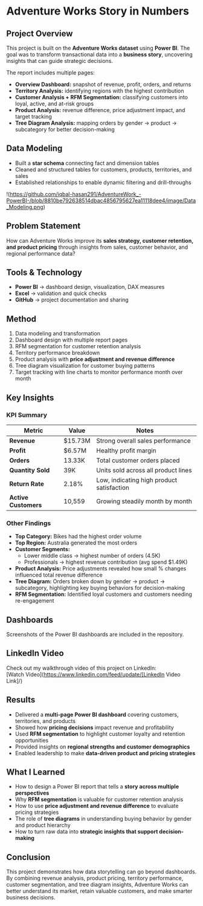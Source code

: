 # Adventure Works Story in Numbers

## Project Overview
This project is built on the **Adventure Works dataset** using **Power BI**. The goal was to transform transactional data into a **business story**, uncovering insights that can guide strategic decisions.

The report includes multiple pages:  
- **Overview Dashboard:** snapshot of revenue, profit, orders, and returns  
- **Territory Analysis:** identifying regions with the highest contribution  
- **Customer Analysis + RFM Segmentation:** classifying customers into loyal, active, and at-risk groups  
- **Product Analysis:** revenue difference, price adjustment impact, and target tracking  
- **Tree Diagram Analysis:** mapping orders by gender → product → subcategory for better decision-making

## Data Modeling
- Built a **star schema** connecting fact and dimension tables  
- Cleaned and structured tables for customers, products, territories, and sales  
- Established relationships to enable dynamic filtering and drill-throughs  

!(https://github.com/iqbal-hasan291/AdventureWork_-PowerBI-/blob/8810be792638514dbac4856795627ea11118dee4/image/Data_Modeling.png)

## Problem Statement
How can Adventure Works improve its **sales strategy, customer retention, and product pricing** through insights from sales, customer behavior, and regional performance data?

## Tools & Technology
- **Power BI** → dashboard design, visualization, DAX measures  
- **Excel** → validation and quick checks  
- **GitHub** → project documentation and sharing

## Method
1. Data modeling and transformation  
2. Dashboard design with multiple report pages  
3. RFM segmentation for customer retention analysis  
4. Territory performance breakdown  
5. Product analysis with **price adjustment and revenue difference**  
6. Tree diagram visualization for customer buying patterns  
7. Target tracking with line charts to monitor performance month over month

## Key Insights

### KPI Summary

| Metric              | Value    | Notes                                     |
|---------------------|----------|-----------------------------------------  |
| **Revenue**         | $15.73M  | Strong overall sales performance          |
| **Profit**          | $6.57M   | Healthy profit margin                     |
| **Orders**          | 13.33K   | Total customer orders placed              |
| **Quantity Sold**   | 39K      | Units sold across all product lines       |
| **Return Rate**     | 2.18%    | Low, indicating high product satisfaction |
| **Active Customers**| 10,559   | Growing steadily month by month           |

### Other Findings
- **Top Category:** Bikes had the highest order volume  
- **Top Region:** Australia generated the most orders  
- **Customer Segments:**  
  - Lower middle class → highest number of orders (4.5K)  
  - Professionals → highest revenue contribution (avg spend $1.49K)  
- **Product Analysis:** Price adjustments revealed how small % changes influenced total revenue difference  
- **Tree Diagram:** Orders broken down by gender → product → subcategory, highlighting key buying behaviors for decision-making  
- **RFM Segmentation:** Identified loyal customers and customers needing re-engagement

## Dashboards
Screenshots of the Power BI dashboards are included in the repository.

## LinkedIn Video
Check out my walkthrough video of this project on LinkedIn:  
[Watch Video](https://www.linkedin.com/feed/update/[LinkedIn Video Link]/)

## Results
- Delivered a **multi-page Power BI dashboard** covering customers, territories, and products  
- Showed how **pricing decisions** impact revenue and profitability  
- Used **RFM segmentation** to highlight customer loyalty and retention opportunities  
- Provided insights on **regional strengths and customer demographics**  
- Enabled leadership to make **data-driven product and pricing strategies**

## What I Learned
- How to design a Power BI report that tells a **story across multiple perspectives**  
- Why **RFM segmentation** is valuable for customer retention analysis  
- How to use **price adjustment and revenue difference** to evaluate pricing strategies  
- The role of **tree diagrams** in understanding buying behavior by gender and product hierarchy  
- How to turn raw data into **strategic insights that support decision-making**

## Conclusion
This project demonstrates how data storytelling can go beyond dashboards. By combining revenue analysis, product pricing, territory performance, customer segmentation, and tree diagram insights, Adventure Works can better understand its market, retain valuable customers, and make smarter business decisions.
